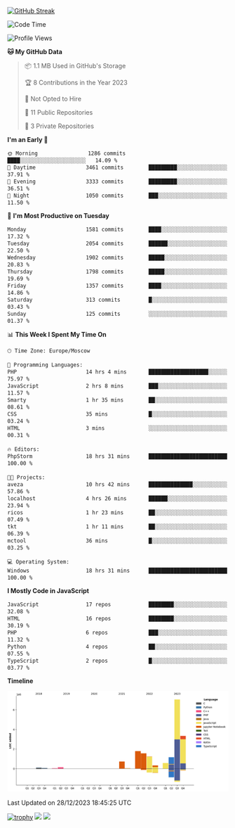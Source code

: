 [![GitHub Streak](https://github-readme-streak-stats.herokuapp.com/?user=yogik10)](https://git.io/streak-stats)
<!--START_SECTION:waka-->
![Code Time](http://img.shields.io/badge/Code%20Time-129%20hrs%2038%20mins-blue)

![Profile Views](http://img.shields.io/badge/Profile%20Views-0-blue)

**🐱 My GitHub Data** 

> 📦 1.1 MB Used in GitHub's Storage 
 > 
> 🏆 8 Contributions in the Year 2023
 > 
> 🚫 Not Opted to Hire
 > 
> 📜 11 Public Repositories 
 > 
> 🔑 3 Private Repositories 
 > 
**I'm an Early 🐤** 

```text
🌞 Morning                1286 commits        ████░░░░░░░░░░░░░░░░░░░░░   14.09 % 
🌆 Daytime                3461 commits        █████████░░░░░░░░░░░░░░░░   37.91 % 
🌃 Evening                3333 commits        █████████░░░░░░░░░░░░░░░░   36.51 % 
🌙 Night                  1050 commits        ███░░░░░░░░░░░░░░░░░░░░░░   11.50 % 
```
📅 **I'm Most Productive on Tuesday** 

```text
Monday                   1581 commits        ████░░░░░░░░░░░░░░░░░░░░░   17.32 % 
Tuesday                  2054 commits        ██████░░░░░░░░░░░░░░░░░░░   22.50 % 
Wednesday                1902 commits        █████░░░░░░░░░░░░░░░░░░░░   20.83 % 
Thursday                 1798 commits        █████░░░░░░░░░░░░░░░░░░░░   19.69 % 
Friday                   1357 commits        ████░░░░░░░░░░░░░░░░░░░░░   14.86 % 
Saturday                 313 commits         █░░░░░░░░░░░░░░░░░░░░░░░░   03.43 % 
Sunday                   125 commits         ░░░░░░░░░░░░░░░░░░░░░░░░░   01.37 % 
```


📊 **This Week I Spent My Time On** 

```text
🕑︎ Time Zone: Europe/Moscow

💬 Programming Languages: 
PHP                      14 hrs 4 mins       ███████████████████░░░░░░   75.97 % 
JavaScript               2 hrs 8 mins        ███░░░░░░░░░░░░░░░░░░░░░░   11.57 % 
Smarty                   1 hr 35 mins        ██░░░░░░░░░░░░░░░░░░░░░░░   08.61 % 
CSS                      35 mins             █░░░░░░░░░░░░░░░░░░░░░░░░   03.24 % 
HTML                     3 mins              ░░░░░░░░░░░░░░░░░░░░░░░░░   00.31 % 

🔥 Editors: 
PhpStorm                 18 hrs 31 mins      █████████████████████████   100.00 % 

🐱‍💻 Projects: 
aveza                    10 hrs 42 mins      ██████████████░░░░░░░░░░░   57.86 % 
localhost                4 hrs 26 mins       ██████░░░░░░░░░░░░░░░░░░░   23.94 % 
ricos                    1 hr 23 mins        ██░░░░░░░░░░░░░░░░░░░░░░░   07.49 % 
tkt                      1 hr 11 mins        ██░░░░░░░░░░░░░░░░░░░░░░░   06.39 % 
mctool                   36 mins             █░░░░░░░░░░░░░░░░░░░░░░░░   03.25 % 

💻 Operating System: 
Windows                  18 hrs 31 mins      █████████████████████████   100.00 % 
```

**I Mostly Code in JavaScript** 

```text
JavaScript               17 repos            ████████░░░░░░░░░░░░░░░░░   32.08 % 
HTML                     16 repos            ████████░░░░░░░░░░░░░░░░░   30.19 % 
PHP                      6 repos             ███░░░░░░░░░░░░░░░░░░░░░░   11.32 % 
Python                   4 repos             ██░░░░░░░░░░░░░░░░░░░░░░░   07.55 % 
TypeScript               2 repos             █░░░░░░░░░░░░░░░░░░░░░░░░   03.77 % 
```



**Timeline**

![Lines of Code chart](https://raw.githubusercontent.com/Yogik10/Yogik10/main/assets/bar_graph.png)


 Last Updated on 28/12/2023 18:45:25 UTC
<!--END_SECTION:waka-->
[![trophy](https://github-profile-trophy.vercel.app/?username=yogik10)](https://github.com/ryo-ma/github-profile-trophy)
![](https://github-profile-summary-cards.vercel.app/api/cards/profile-details?username=yogik10&theme=solarized_dark)
![](https://github-profile-summary-cards.vercel.app/api/cards/most-commit-language?username=yogik10&theme=solarized_dark)


